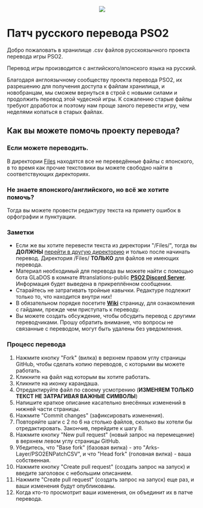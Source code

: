 <p align="center">
  <img src="http://i.imgur.com/bhLdxcj.gif" />
</p>

# Патч русского перевода PSO2
Добро пожаловать в хранилище .csv файлов русскоязычного проекта перевода игры PSO2.

Перевод игры производится с английского/японского языка на русский.

Благодаря англоязычному сообществу проекта перевода PSO2, их разрешению для получения доступа к файлам хранилища, и новобранцам, мы сможем вернуться в строй с новыми силами и продолжить перевод этой чудесной игры. К сожалению старые файлы требуют доработок и поэтому нам проще заного перевести игру, чем неделями копаться в старых файлах.

## Как вы можете помочь проекту перевода?
### Если можете переводить.
В директории [Files] находятся все не переведённые файлы с японского, в то время как прочие текстовики вы можете свободно найти в соответствующих директориях.

### Не знаете японского/английского, но всё же хотите помочь?
Тогда вы можете провести редактуру текста на примету ошибок в орфографии и пунктуации.

### Заметки
* Если же вы хотите перевести текста из директории "/Files/", тогда вы **ДОЛЖНЫ** [перейти в другую директорию](https://github.com/blog/1436-moving-and-renaming-files-on-github) и только после начинать перевод. Директория /Files/ **ТОЛЬКО** для файлов не имеющих перевода.
* Материал необходимый для перевода вы можете найти с помощью бота GLaDOS в комнате #translations-public **[PSO2 Discord Server]**. Информация будет выведена в прикреплённом сообщении.
* Старайтесь не затрагивать тройные кавычки. Редактуре подлежит только то, что находится внутри них!
* В обязательном порядке посетите **[Wiki]** страницу, для ознакомления с гайдами, прежде чем приступать к переводу.
* Вы можете создать обсуждение, чтобы обсудить перевод с другими переводчиками. Прошу обратить внимание, что вопросы не связанные с переводом, могут быть удалены без уведомления.

### Процесс перевода
 1. Нажмите кнопку "Fork" (вилка) в верхнем правом углу страницы GitHub, чтобы сделать копию переводов, с которыми вы можете работать.
 2. Кликните на файл над которым вы хотите работать.
 3. Кликните на иконку карандаша.
 4. Отредактируйте файл по своему усмотрению (**ИЗМЕНЯЕМ ТОЛЬКО ТЕКСТ НЕ ЗАТРАГИВАЯ ВАЖНЫЕ СИМВОЛЫ**)
 5. Напишите краткое описание касательно внесённых изменений в нижней части страницы.
 6. Нажмите "Commit changes" (зафиксировать изменения).
 7. Повторяйте шаги с 2 по 6 на столько файлов, сколько вы хотели бы отредактировать. Закончив, перейдите к шагу 8.
 8. Нажмите кнопку "New pull request" (новый запрос на перемещение) в верхнем левом углу страницы GitHub.
 9. Убедитесь, что "Base fork" (базовая вилка) - это "Arks-Layer/PSO2ENPatchCSV", и что "Head fork" (головная вилка) - ваша собственная.
 10. Нажмите кнопку "Create pull request" (создать запрос на запуск) и введите заголовок с небольшим описанием.
 11. Нажмите "Create pull request" (создать запрос на запуск) еще раз, и ваши изменения будут опубликованы.
 12. Когда кто-то просмотрит ваши изменения, он объединит их в патче перевода.

[Files]: https://github.com/Arks-Layer/PSO2ENPatchCSV/tree/RU/Files
[PSO2 Discord Server]: https://discord.gg/PSO2
[Wiki]: https://github.com/Arks-Layer/PSO2ENPatchCSV/wiki
